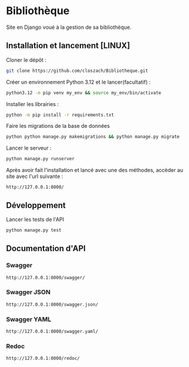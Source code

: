 # Bibliothèque
Site en Django voué à la gestion de sa bibliothèque.

## Installation et lancement [LINUX]

Cloner le dépôt :
```sh
git clone https://github.com/closzach/Bibliotheque.git
```

Créer un environnement Python 3.12 et le lancer(facultatif) :
```sh
python3.12 -m pip venv my_env && source my_env/bin/activate
```

Installer les librairies :
```sh
python -m pip install -r requirements.txt
```

Faire les migrations de la base de données
```sh
python python manage.py makemigrations && python manage.py migrate
```

Lancer le serveur :
```sh
python manage.py runserver
```

Après avoir fait l'installation et lancé avec une des méthodes, accèder au site avec l'url suivante :

```
http://127.0.0.1:8000/
```

## Développement

Lancer les tests de l'API
```sh
python manage.py test
```

## Documentation d'API

### Swagger
```
http://127.0.0.1:8000/swagger/
```

### Swagger JSON
```
http://127.0.0.1:8000/swagger.json/
```

### Swagger YAML
```
http://127.0.0.1:8000/swagger.yaml/
```

### Redoc
```
http://127.0.0.1:8000/redoc/
```
